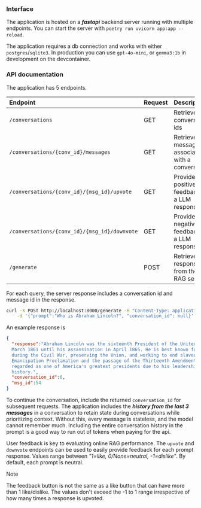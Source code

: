 
### Interface
The application is hosted on a ***fastapi*** backend server running with multiple endpoints. You 
can start the server with `poetry run uvicorn app:app --reload`. <br>

The application requires a db connection and works with either `postgres`/`sqlite3`. In 
production you can use `gpt-4o-mini`, or `gemma3:1b` in development on the devcontainer.

### API documentation
The application has 5 endpoints. 

| Endpoint | Request | Description |
| :------- | :------ | :---------- |
| `/conversations` | GET | Retrieve all conversation ids |
| `/conversations/{conv_id}/messages` | GET | Retrieve all messages associated with a conversation |
| `/conversations/{conv_id}/{msg_id}/upvote` | GET | Provide positive feedback to a LLM response |
| `/conversations/{conv_id}/{msg_id}/downvote` | GET | Provide negative feedback to a LLM response |
| `/generate` | POST | Retrieve a response from the RAG server. |

For each query, the server response includes a conversation id and message id in the response. 
```bash
curl -X POST http://localhost:8000/generate -H "Content-Type: application/json" \
    -d '{"prompt":"Who is Abraham Lincoln?", "conversation_id": null}'
```

An example response is
```json
{
  "response":"Abraham Lincoln was the sixteenth President of the United States, serving from 
  March 1861 until his assassination in April 1865. He is best known for leading the country 
  during the Civil War, preserving the Union, and working to end slavery through the 
  Emancipation Proclamation and the passage of the Thirteenth Amendment. Lincoln is often 
  regarded as one of America's greatest presidents due to his leadership and impact on American 
  history.",
  "conversation_id":6,
  "msg_id":54
}
```
To continue the conversation, include the returned `conversation_id` for subsequent requests. 
The application includes the ***history from the last 3 messages*** in a conversation to retain 
state during conversations while prioritizing context. Without this, every message is stateless, 
and the model cannot remember much. Including the entire conversation history in the prompt is a 
good way to run out of tokens when paying for the api. <br>

User feedback is key to evaluating online RAG performance. The `upvote` and `downvote` endpoints 
can be used to easily provide feedback for each prompt response. Values range between _"1=like, 0/None=neutral, -1=dislike"_.
By default, each prompt is neutral. 
>[!Note]
> The feedback button is not the same as a like button that can have more than 1 like/dislike. The values don't exceed the -1 to 1 range irrespective of how many times a response is upvoted.